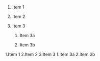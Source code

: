 1. Item 1

2. Item 2

3. Item 3

   1. Item 3a

   2. Item 3b

1.Item 1
2.Item 2
3.Item 3
     1.Item 3a
     2.Item 3b

